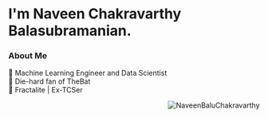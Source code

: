 # I'm Naveen Chakravarthy Balasubramanian.

### About Me

:robot: Machine Learning Engineer and Data Scientist\
:bat: Die-hard fan of TheBat\
:briefcase: Fractalite | Ex-TCSer


<p align="right"> <img src="https://komarev.com/ghpvc/?username=NaveenBaluChakravarthy" alt="NaveenBaluChakravarthy" /> </p>
